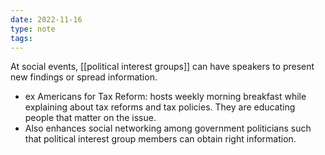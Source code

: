 ```yaml
---
date: 2022-11-16
type: note
tags:
---
```


At social events, [[political interest groups]] can have speakers to present new findings or spread information.
- ex Americans for Tax Reform: hosts weekly morning breakfast while explaining about tax reforms and tax policies. They are educating people that matter on the issue.
- Also enhances social networking among government politicians such that political interest group members can obtain right information.
